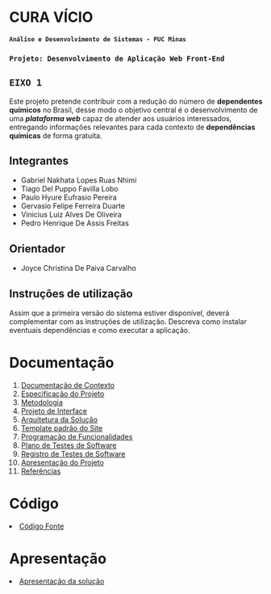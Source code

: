 # CURA VÍCIO

#### `Análise e Desenvolvimento de Sistemas - PUC Minas`

### `Projeto: Desenvolvimento de Aplicação Web Front-End`

## `EIXO 1`

Este projeto pretende contribuir com a redução do número de **dependentes químicos** no Brasil, desse modo o objetivo central é o desenvolvimento de uma ***plataforma web*** capaz de atender aos usuários interessados, entregando informações relevantes para cada contexto de **dependências químicas** de forma gratuita.

## Integrantes

* Gabriel Nakhata Lopes Ruas Nhimi
* Tiago Del Puppo Favilla Lobo
* Paulo Hyure Eufrasio Pereira
* Gervasio Felipe Ferreira Duarte
* Vinicius Luiz Alves De Oliveira
* Pedro Henrique De Assis Freitas

## Orientador

* Joyce Christina De Paiva Carvalho

## Instruções de utilização

Assim que a primeira versão do sistema estiver disponível, deverá complementar com as instruções de utilização. Descreva como instalar eventuais dependências e como executar a aplicação.

# Documentação

<ol>
<li><a href="docs/01-Documentação de Contexto.md"> Documentação de Contexto</a></li>
<li><a href="docs/02-Especificação do Projeto.md"> Especificação do Projeto</a></li>
<li><a href="docs/03-Metodologia.md"> Metodologia</a></li>
<li><a href="docs/04-Projeto de Interface.md"> Projeto de Interface</a></li>
<li><a href="docs/05-Arquitetura da Solução.md"> Arquitetura da Solução</a></li>
<li><a href="docs/06-Template padrão do Site.md"> Template padrão do Site</a></li>
<li><a href="docs/07-Programação de Funcionalidades.md"> Programação de Funcionalidades</a></li>
<li><a href="docs/08-Plano de Testes de Software.md"> Plano de Testes de Software</a></li>
<li><a href="docs/09-Registro de Testes de Software.md"> Registro de Testes de Software</a></li>
<li><a href="docs/10-Apresentação do Projeto.md"> Apresentação do Projeto</a></li>
<li><a href="docs/11-Referências.md"> Referências</a></li>
</ol>

# Código

<li><a href="src/README.md"> Código Fonte</a></li>

# Apresentação

<li><a href="presentation/README.md"> Apresentação da solução</a></li>
